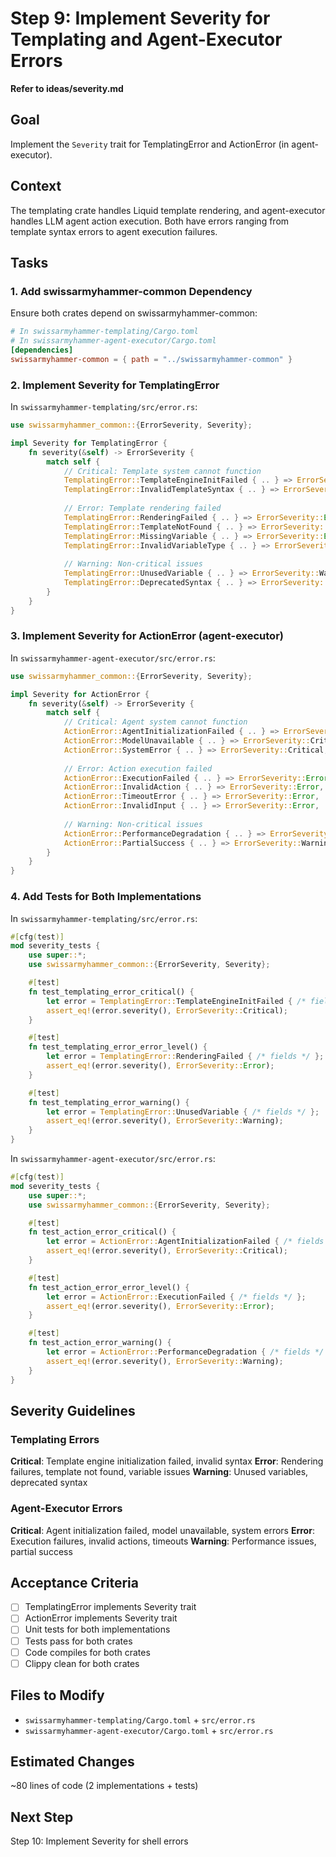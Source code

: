 # Step 9: Implement Severity for Templating and Agent-Executor Errors

**Refer to ideas/severity.md**

## Goal

Implement the `Severity` trait for TemplatingError and ActionError (in agent-executor).

## Context

The templating crate handles Liquid template rendering, and agent-executor handles LLM agent action execution. Both have errors ranging from template syntax errors to agent execution failures.

## Tasks

### 1. Add swissarmyhammer-common Dependency

Ensure both crates depend on swissarmyhammer-common:

```toml
# In swissarmyhammer-templating/Cargo.toml
# In swissarmyhammer-agent-executor/Cargo.toml
[dependencies]
swissarmyhammer-common = { path = "../swissarmyhammer-common" }
```

### 2. Implement Severity for TemplatingError

In `swissarmyhammer-templating/src/error.rs`:

```rust
use swissarmyhammer_common::{ErrorSeverity, Severity};

impl Severity for TemplatingError {
    fn severity(&self) -> ErrorSeverity {
        match self {
            // Critical: Template system cannot function
            TemplatingError::TemplateEngineInitFailed { .. } => ErrorSeverity::Critical,
            TemplatingError::InvalidTemplateSyntax { .. } => ErrorSeverity::Critical,
            
            // Error: Template rendering failed
            TemplatingError::RenderingFailed { .. } => ErrorSeverity::Error,
            TemplatingError::TemplateNotFound { .. } => ErrorSeverity::Error,
            TemplatingError::MissingVariable { .. } => ErrorSeverity::Error,
            TemplatingError::InvalidVariableType { .. } => ErrorSeverity::Error,
            
            // Warning: Non-critical issues
            TemplatingError::UnusedVariable { .. } => ErrorSeverity::Warning,
            TemplatingError::DeprecatedSyntax { .. } => ErrorSeverity::Warning,
        }
    }
}
```

### 3. Implement Severity for ActionError (agent-executor)

In `swissarmyhammer-agent-executor/src/error.rs`:

```rust
use swissarmyhammer_common::{ErrorSeverity, Severity};

impl Severity for ActionError {
    fn severity(&self) -> ErrorSeverity {
        match self {
            // Critical: Agent system cannot function
            ActionError::AgentInitializationFailed { .. } => ErrorSeverity::Critical,
            ActionError::ModelUnavailable { .. } => ErrorSeverity::Critical,
            ActionError::SystemError { .. } => ErrorSeverity::Critical,
            
            // Error: Action execution failed
            ActionError::ExecutionFailed { .. } => ErrorSeverity::Error,
            ActionError::InvalidAction { .. } => ErrorSeverity::Error,
            ActionError::TimeoutError { .. } => ErrorSeverity::Error,
            ActionError::InvalidInput { .. } => ErrorSeverity::Error,
            
            // Warning: Non-critical issues
            ActionError::PerformanceDegradation { .. } => ErrorSeverity::Warning,
            ActionError::PartialSuccess { .. } => ErrorSeverity::Warning,
        }
    }
}
```

### 4. Add Tests for Both Implementations

In `swissarmyhammer-templating/src/error.rs`:

```rust
#[cfg(test)]
mod severity_tests {
    use super::*;
    use swissarmyhammer_common::{ErrorSeverity, Severity};

    #[test]
    fn test_templating_error_critical() {
        let error = TemplatingError::TemplateEngineInitFailed { /* fields */ };
        assert_eq!(error.severity(), ErrorSeverity::Critical);
    }

    #[test]
    fn test_templating_error_error_level() {
        let error = TemplatingError::RenderingFailed { /* fields */ };
        assert_eq!(error.severity(), ErrorSeverity::Error);
    }

    #[test]
    fn test_templating_error_warning() {
        let error = TemplatingError::UnusedVariable { /* fields */ };
        assert_eq!(error.severity(), ErrorSeverity::Warning);
    }
}
```

In `swissarmyhammer-agent-executor/src/error.rs`:

```rust
#[cfg(test)]
mod severity_tests {
    use super::*;
    use swissarmyhammer_common::{ErrorSeverity, Severity};

    #[test]
    fn test_action_error_critical() {
        let error = ActionError::AgentInitializationFailed { /* fields */ };
        assert_eq!(error.severity(), ErrorSeverity::Critical);
    }

    #[test]
    fn test_action_error_error_level() {
        let error = ActionError::ExecutionFailed { /* fields */ };
        assert_eq!(error.severity(), ErrorSeverity::Error);
    }

    #[test]
    fn test_action_error_warning() {
        let error = ActionError::PerformanceDegradation { /* fields */ };
        assert_eq!(error.severity(), ErrorSeverity::Warning);
    }
}
```

## Severity Guidelines

### Templating Errors
**Critical**: Template engine initialization failed, invalid syntax
**Error**: Rendering failures, template not found, variable issues
**Warning**: Unused variables, deprecated syntax

### Agent-Executor Errors
**Critical**: Agent initialization failed, model unavailable, system errors
**Error**: Execution failures, invalid actions, timeouts
**Warning**: Performance issues, partial success

## Acceptance Criteria

- [ ] TemplatingError implements Severity trait
- [ ] ActionError implements Severity trait
- [ ] Unit tests for both implementations
- [ ] Tests pass for both crates
- [ ] Code compiles for both crates
- [ ] Clippy clean for both crates

## Files to Modify

- `swissarmyhammer-templating/Cargo.toml` + `src/error.rs`
- `swissarmyhammer-agent-executor/Cargo.toml` + `src/error.rs`

## Estimated Changes

~80 lines of code (2 implementations + tests)

## Next Step

Step 10: Implement Severity for shell errors
